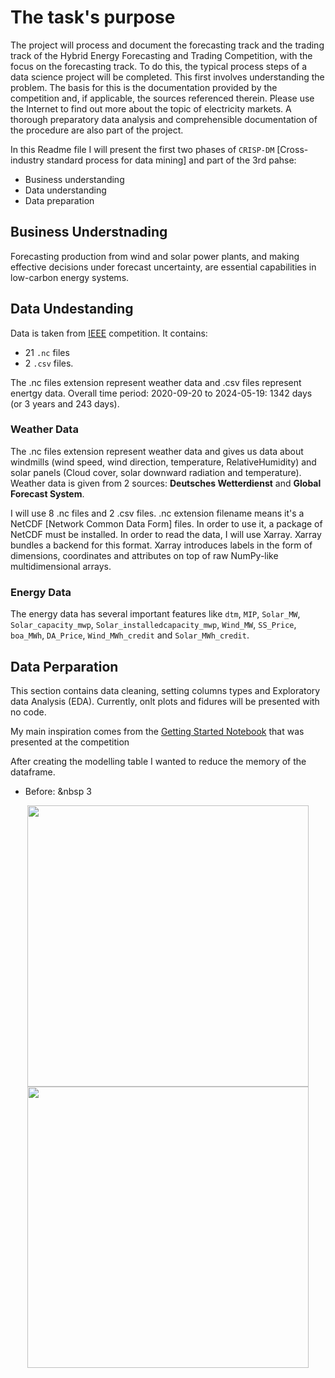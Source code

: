 # The task's purpose
The project will process and document the forecasting track and the trading track of the Hybrid Energy Forecasting and Trading Competition, with the focus on the forecasting track. To do this, the typical process steps of a data science project will be completed. This first involves understanding the problem. The basis for this is the documentation provided by the competition and, if applicable, the sources referenced therein. Please use the Internet to find out more about the topic of electricity markets. A thorough preparatory data analysis and comprehensible documentation of the procedure are also part of the project.

In this Readme file I will present the first two phases of `CRISP-DM` [Cross-industry standard process for data mining] and part of the 3rd pahse:
* Business understanding
* Data understanding
* Data preparation

## Business Understnading
Forecasting production from wind and solar power plants, and making effective decisions under forecast uncertainty, are essential capabilities in low-carbon energy systems.

## Data Undestanding
Data is taken from [IEEE](https://ieee-dataport.org/competitions/hybrid-energy-forecasting-and-trading-competition) competition.
It contains:
* 21 `.nc` files
* 2 `.csv` files.

The .nc files extension represent weather data and .csv files represent enertgy data.
Overall time period: 2020-09-20 to 2024-05-19: 1342 days (or 3 years and 243 days).

### Weather Data

The .nc files extension represent weather data and gives us data about windmills (wind speed, wind direction, temperature, RelativeHumidity) and solar panels (Cloud cover, solar downward radiation and temperature).
Weather data is given from 2 sources: **Deutsches Wetterdienst** and **Global Forecast System**.

I will use 8 .nc files and 2 .csv files.
.nc extension filename means it's a NetCDF [Network Common Data Form] files. In order to use it, a package of NetCDF must be installed.
In order to read the data, I will use Xarray. Xarray bundles a backend for this format. Xarray introduces labels in the form of dimensions, coordinates and attributes on top of raw NumPy-like multidimensional arrays.

### Energy Data

The energy data has several important features like `dtm`, `MIP`, `Solar_MW`, `Solar_capacity_mwp`, `Solar_installedcapacity_mwp`, `Wind_MW`, `SS_Price`, `boa_MWh`,
       `DA_Price`, `Wind_MWh_credit` and `Solar_MWh_credit`.



## Data Perparation

This section contains data cleaning, setting columns types and Exploratory data Analysis (EDA). Currently, onlt plots and fidures will be presented with no code.

My main inspiration comes from the [Getting Started Notebook](https://github.com/jbrowell/HEFTcom24/blob/main/Getting%20Started.ipynb) that was presented at the competition

After creating the modelling table I wanted to reduce the memory of the dataframe.
* Before: &nbsp 3
<p align="center">
  <img src="https://i.imgur.com/O9Gp9ox.png" width="450"/>
  <img src="https://i.imgur.com/kvRwmWH.png" width="450"/>
</p>
